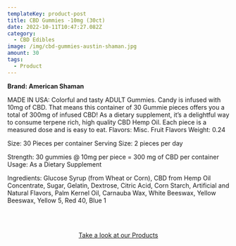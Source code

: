 ```yaml
---
templateKey: product-post
title: CBD Gummies -10mg (30ct)
date: 2022-10-11T10:47:27.082Z
category:
  - CBD Edibles
image: /img/cbd-gummies-austin-shaman.jpg
amount: 30
tags:
  - Product
---
```

**Brand: American Shaman**

MADE IN USA: Colorful and tasty ADULT Gummies. Candy is infused with 10mg of CBD. That means this container of 30 Gummie pieces offers you a total of 300mg of infused CBD! As a dietary supplement, it’s a delightful way to consume terpene rich, high quality CBD Hemp Oil. Each piece is a measured dose and is easy to eat. Flavors: Misc. Fruit Flavors Weight: 0.24

Size: 30 Pieces per container Serving Size: 2 pieces per day

Strength: 30 gummies @ 10mg per piece = 300 mg of CBD per container Usage: As a Dietary Supplement

Ingredients: Glucose Syrup (from Wheat or Corn), CBD from Hemp Oil Concentrate, Sugar, Gelatin, Dextrose, Citric Acid, Corn Starch, Artificial and Natural Flavors, Palm Kernel Oil, Carnauba Wax, White Beeswax, Yellow Beeswax, Yellow 5, Red 40, Blue 1

<br><br>

<Center><a class="link-view-more-products" target="_blank" href="https://capitalamericanshaman.com/products">Take a look at our Products</a></Center>